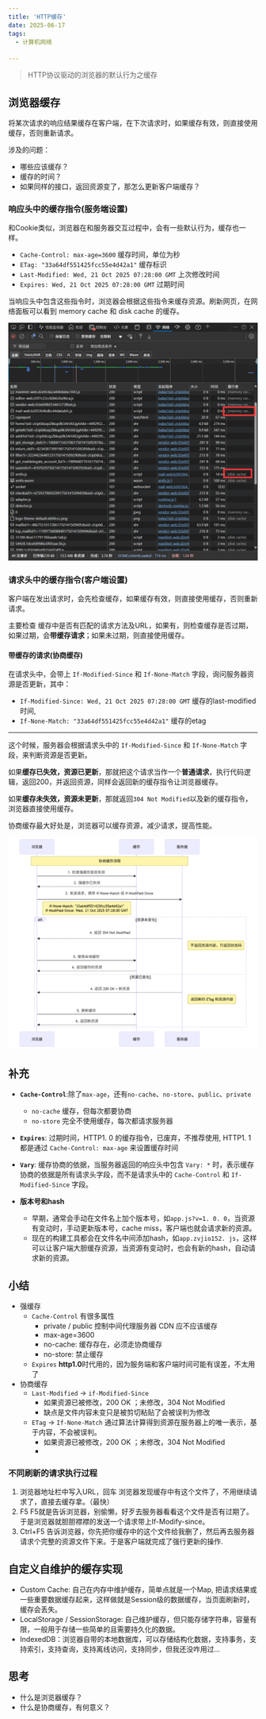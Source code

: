 ```yaml
---
title: 'HTTP缓存'
date: 2025-06-17
tags:
  - 计算机网络

---
```


> HTTP协议驱动的浏览器的默认行为之缓存


## 浏览器缓存

将某次请求的响应结果缓存在客户端，在下次请求时，如果缓存有效，则直接使用缓存，否则重新请求。
    
涉及的问题：
- 哪些应该缓存？
- 缓存的时间？
- 如果同样的接口，返回资源变了，那怎么更新客户端缓存？

### 响应头中的缓存指令(服务端设置)

和Cookie类似，浏览器在和服务器交互过程中，会有一些默认行为，缓存也一样。
    
- `Cache-Control: max-age=3600` 缓存时间，单位为秒
- `ETag: "33a64df551425fcc55e4d42a1"` 缓存标识
- `Last-Modified: Wed, 21 Oct 2025 07:28:00 GMT` 上次修改时间
- `Expires: Wed, 21 Oct 2025 07:28:00 GMT` 过期时间

当响应头中包含这些指令时，浏览器会根据这些指令来缓存资源。刷新网页，在网络面板可以看到 memory cache 和 disk cache 的缓存。
     
![浏览器缓存](../../assets/browserCache.png)

### 请求头中的缓存指令(客户端设置) 

客户端在发出请求时，会先检查缓存，如果缓存有效，则直接使用缓存，否则重新请求。
    
主要检查 缓存中是否有匹配的请求方法及URL，如果有，则检查缓存是否过期，如果过期，会**带缓存请求**；如果未过期，则直接使用缓存。

#### 带缓存的请求(协商缓存)

在请求头中，会带上 `If-Modified-Since` 和 `If-None-Match` 字段，询问服务器资源是否更新，其中：
- `If-Modified-Since: Wed, 21 Oct 2025 07:28:00 GMT` 缓存的last-modified时间, 
- `If-None-Match: "33a64df551425fcc55e4d42a1"` 缓存的etag
    
---

这个时候，服务器会根据请求头中的 `If-Modified-Since` 和 `If-None-Match` 字段，来判断资源是否更新。
      
如果**缓存已失效，资源已更新**，那就把这个请求当作一个**普通请求**，执行代码逻辑，返回200，并返回资源，同样会返回新的缓存指令让浏览器缓存。
    
如果**缓存未失效，资源未更新**，那就返回`304 Not Modified`以及新的缓存指令，浏览器直接使用缓存。
    
协商缓存最大好处是，浏览器可以缓存资源，减少请求，提高性能。
     
![协商缓存](../../assets/协商缓存.png)


## 补充

- **`Cache-Control`**:除了`max-age`，还有`no-cache`、`no-store`、`public`、`private`
  - `no-cache` 缓存，但每次都要协商
  - `no-store` 完全不使用缓存，每次都请求服务器

- **`Expires`**: 过期时间，HTTP1. 0 的缓存指令，已废弃，不推荐使用, HTTP1. 1 都是通过 `Cache-Control: max-age` 来设置缓存时间

- **`Vary`**: 缓存协商的依据，当服务器返回的响应头中包含 `Vary: *` 时，表示缓存协商的依据是所有请求头字段，而不是请求头中的 `Cache-Control` 和 `If-Modified-Since` 字段。

- **版本号和hash**
  - 早期，通常会手动在文件名上加个版本号，如`app.js?v=1. 0. 0`，当资源有变动时，手动更新版本号，cache miss，客户端也就会请求新的资源。
  - 现在的构建工具都会在文件名中间添加hash，如`app.zvjio152. js`，这样可以让客户端大胆缓存资源，当资源有变动时，也会有新的hash，自动请求新的资源。


## 小结

- 强缓存 
	- `Cache-Control` 有很多属性
		- private / public 控制中间代理服务器 CDN 应不应该缓存
		- max-age=3600
		- no-cache: 缓存存在，必须走协商缓存
		- no-store: 禁止缓存
	- `Expires` **http1.0**时代用的，因为服务端和客户端时间可能有误差，不太用了
- 协商缓存 
	- `Last-Modified` -> `if-Modified-Since`
		- 如果资源已被修改，200 OK ；未修改，304 Not Modified 
		- 缺点是文件内容未变只是被剪切粘贴了会被误判为修改
	-  `ETag` -> `If-None-Match` 通过算法计算得到资源在服务器上的唯一表示，基于内容，不会被误判。
		- 如果资源已被修改，200 OK ；未修改，304 Not Modified 
		- 
### 不同刷新的请求执行过程

1. 浏览器地址栏中写入URL，回车 浏览器发现缓存中有这个文件了，不用继续请求了，直接去缓存拿。（最快）
2. F5 F5就是告诉浏览器，别偷懒，好歹去服务器看看这个文件是否有过期了。于是浏览器就胆胆襟襟的发送一个请求带上If-Modify-since。
3. Ctrl+F5 告诉浏览器，你先把你缓存中的这个文件给我删了，然后再去服务器请求个完整的资源文件下来。于是客户端就完成了强行更新的操作.



## 自定义自维护的缓存实现
- Custom Cache: 自己在内存中维护缓存，简单点就是一个Map, 把请求结果或一些重要数据缓存起来，这样做就是Session级的数据缓存，当页面刷新时，缓存会丢失。
- LocalStorage / SessionStorage: 自己维护缓存，但只能存储字符串，容量有限，一般用于存储一些简单的且需要持久化的数据。
- IndexedDB：浏览器自带的本地数据库，可以存储结构化数据，支持事务，支持索引，支持查询，支持离线访问，支持同步，但我还没咋用过...

## 思考
- 什么是浏览器缓存？
- 什么是协商缓存，有何意义？